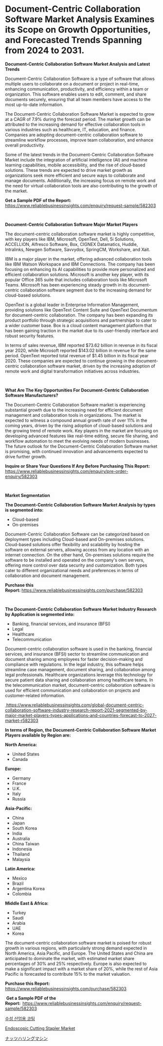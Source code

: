 <p><h1>Document-Centric Collaboration Software Market Analysis Examines its Scope on Growth Opportunities, and Forecasted Trends Spanning from 2024 to 2031.</h1></p><p><strong>Document-Centric Collaboration Software Market Analysis and Latest Trends</strong></p>
<p><p>Document-Centric Collaboration Software is a type of software that allows multiple users to collaborate on a document or project in real-time, enhancing communication, productivity, and efficiency within a team or organization. This software enables users to edit, comment, and share documents securely, ensuring that all team members have access to the most up-to-date information.</p><p>The Document-Centric Collaboration Software Market is expected to grow at a CAGR of 7.9% during the forecast period. The market growth can be attributed to the increasing demand for effective collaboration tools in various industries such as healthcare, IT, education, and finance. Companies are adopting document-centric collaboration software to streamline workflow processes, improve team collaboration, and enhance overall productivity.</p><p>Some of the latest trends in the Document-Centric Collaboration Software Market include the integration of artificial intelligence (AI) and machine learning capabilities, mobile accessibility, and the rise of cloud-based solutions. These trends are expected to drive market growth as organizations seek more efficient and secure ways to collaborate and manage documents. Additionally, the increasing focus on remote work and the need for virtual collaboration tools are also contributing to the growth of the market.</p></p>
<p><strong>Get a Sample PDF of the Report:&nbsp;</strong> <a href="https://www.reliablebusinessinsights.com/enquiry/request-sample/582303">https://www.reliablebusinessinsights.com/enquiry/request-sample/582303</a></p>
<p>&nbsp;</p>
<p><strong>Document-Centric Collaboration Software Major Market Players</strong></p>
<p><p>The document-centric collaboration software market is highly competitive, with key players like IBM, Microsoft, OpenText, Dell, 5i Solutions, ACCELLION, Alfresco Software, Box, CIGNEX Datamatics, Huddle, Intralinks, Newgen Software, Savvydox, SpringCM, Workshare, and Xait. </p><p>IBM is a major player in the market, offering advanced collaboration tools like IBM Watson Workspace and IBM Connections. The company has been focusing on enhancing its AI capabilities to provide more personalized and efficient collaboration solutions. Microsoft is another key player, with its popular Office 365 suite that includes collaboration tools like Microsoft Teams. Microsoft has been experiencing steady growth in its document-centric collaboration software segment due to the increasing demand for cloud-based solutions.</p><p>OpenText is a global leader in Enterprise Information Management, providing solutions like OpenText Content Suite and OpenText Documentum for document-centric collaboration. The company has been expanding its product portfolio through strategic acquisitions and partnerships to cater to a wider customer base. Box is a cloud content management platform that has been gaining traction in the market due to its user-friendly interface and robust security features.</p><p>In terms of sales revenue, IBM reported $73.62 billion in revenue in its fiscal year 2020, while Microsoft reported $143.02 billion in revenue for the same period. OpenText reported total revenue of $1.45 billion in its fiscal year 2020. These companies are expected to continue growing in the document-centric collaboration software market, driven by the increasing adoption of remote work and digital transformation initiatives across industries.</p></p>
<p>&nbsp;</p>
<p><strong>What Are The Key Opportunities For Document-Centric Collaboration Software Manufacturers?</strong></p>
<p><p>The Document-Centric Collaboration Software market is experiencing substantial growth due to the increasing need for efficient document management and collaboration tools in organizations. The market is expected to witness a compound annual growth rate of over 11% in the coming years, driven by the rising adoption of cloud-based solutions and the growing trend of remote work. Key players in the market are focusing on developing advanced features like real-time editing, secure file sharing, and workflow automation to meet the evolving needs of modern businesses. The future outlook for the Document-Centric Collaboration Software market is promising, with continued innovation and advancements expected to drive further growth.</p></p>
<p><strong>Inquire or Share Your Questions If Any Before Purchasing This Report:</strong> <a href="https://www.reliablebusinessinsights.com/enquiry/pre-order-enquiry/582303">https://www.reliablebusinessinsights.com/enquiry/pre-order-enquiry/582303</a></p>
<p>&nbsp;</p>
<p><strong>Market Segmentation</strong></p>
<p><strong>The Document-Centric Collaboration Software Market Analysis by types is segmented into:</strong></p>
<p><ul><li>Cloud-based</li><li>On-premises</li></ul></p>
<p><p>Document-Centric Collaboration Software can be categorized based on deployment types including Cloud-based and On-premises solutions. Cloud-based solutions offer flexibility and scalability by hosting the software on external servers, allowing access from any location with an internet connection. On the other hand, On-premises solutions require the software to be installed and operated on the company's own servers, offering more control over data security and customization. Both types cater to different organizational needs and preferences in terms of collaboration and document management.</p></p>
<p><strong>Purchase this Report:&nbsp;</strong><a href="https://www.reliablebusinessinsights.com/purchase/582303">https://www.reliablebusinessinsights.com/purchase/582303</a></p>
<p>&nbsp;</p>
<p><strong>The Document-Centric Collaboration Software Market Industry Research by Application is segmented into:</strong></p>
<p><ul><li>Banking, financial services, and insurance (BFSI)</li><li>Legal</li><li>Healthcare</li><li>Telecommunication</li></ul></p>
<p><p>Document-centric collaboration software is used in the banking, financial services, and insurance (BFSI) sector to streamline communication and document sharing among employees for faster decision-making and compliance with regulations. In the legal industry, this software helps streamline case management, document sharing, and collaboration among legal professionals. Healthcare organizations leverage this technology for secure patient data sharing and collaboration among healthcare teams. In the telecommunication market, document-centric collaboration software is used for efficient communication and collaboration on projects and customer-related information.</p></p>
<p><a href="https://www.reliablebusinessinsights.com/global-document-centric-collaboration-software-industry-research-report-2021-segmented-by-major-market-players-types-applications-and-countries-forecast-to-2027-market-r582303">&nbsp;https://www.reliablebusinessinsights.com/global-document-centric-collaboration-software-industry-research-report-2021-segmented-by-major-market-players-types-applications-and-countries-forecast-to-2027-market-r582303</a></p>
<p><strong>In terms of Region, the Document-Centric Collaboration Software Market Players available by Region are:</strong></p>
<p>
    <p> <strong> North America: </strong>
        <ul>
            <li>United States</li>
            <li>Canada</li>
        </ul>
        </p> 
    <p> <strong> Europe: </strong>
        <ul>
            <li>Germany</li>
            <li>France</li>
            <li>U.K.</li>
            <li>Italy</li>
            <li>Russia</li>
        </ul>
        </p> 
    <p> <strong> Asia-Pacific: </strong>
        <ul>
            <li>China</li>
            <li>Japan</li>
            <li>South Korea</li>
            <li>India</li>
            <li>Australia</li>
            <li>China Taiwan</li>
            <li>Indonesia</li>
            <li>Thailand</li>
            <li>Malaysia</li>
        </ul>
        </p> 
    <p> <strong> Latin America: </strong>
        <ul>
            <li>Mexico</li>
            <li>Brazil</li>
            <li>Argentina Korea</li>
            <li>Colombia</li>
        </ul>
        </p> 
    <p> <strong> Middle East & Africa: </strong>
        <ul>
            <li>Turkey</li>
            <li>Saudi</li>
            <li>Arabia</li>
            <li>UAE</li>
            <li>Korea</li>
        </ul>
    </p>
    </p>
<p><p>The document-centric collaboration software market is poised for robust growth in various regions, with particularly strong demand expected in North America, Asia Pacific, and Europe. The United States and China are anticipated to dominate the market, with estimated market share percentages of 30% and 25% respectively. Europe is also expected to make a significant impact with a market share of 20%, while the rest of Asia Pacific is forecasted to contribute 15% to the market valuation.</p></p>
<p><strong>Purchase this Report: </strong><a href="https://www.reliablebusinessinsights.com/purchase/582303">https://www.reliablebusinessinsights.com/purchase/582303</a></p>
<p>&nbsp;<strong>Get a Sample PDF of the Report:&nbsp;&nbsp;</strong><a href="https://www.reliablebusinessinsights.com/enquiry/request-sample/582303">https://www.reliablebusinessinsights.com/enquiry/request-sample/582303</a></p>
<p><strong></strong></p>
<p><p><a href="https://medium.com/@thadnader1941/2024-2031%EB%85%84%EA%B9%8C%EC%A7%80%EC%9D%98-%EC%88%98%EC%A7%80-%EA%B3%B5%EC%97%85-%EC%BD%94%ED%8C%85-%EC%8B%9C%EC%9E%A5-%EC%A0%90%EC%9C%A0%EC%9C%A8-%EB%B3%80%ED%99%94-%EB%B0%8F-%EC%8B%9C%EC%9E%A5-%EC%84%B1%EC%9E%A5-%ED%8A%B8%EB%A0%8C%EB%93%9C-af3a87373647">수성 산업용 코팅</a></p><p><a href="https://view.publitas.com/reportprime-1/endoscopic-cutting-stapler-market-insights-into-market-cagr-market-trends-and-growth-strategies/">Endoscopic Cutting Stapler Market</a></p><p><a href="https://github.com/mares423/Market-Research-Report-List-1/blob/main/985158295188.md">ナッツハリングマシン</a></p></p>
